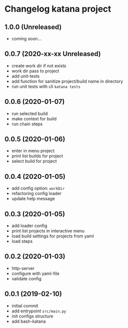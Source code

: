 # Changelog katana project

## 1.0.0 (Unreleased)

- coming soon...

## 0.0.7 (2020-xx-xx Unreleased)

- create work dir if not exists
- work dir pass to project
- add unit-tests
- add function for sanitize project/build name in directory
- run unit tests with cli `katana tests`

## 0.0.6 (2020-01-07)

- run selected build
- make context for build
- run chain steps

## 0.0.5 (2020-01-06)

- enter in menu project
- print list builds for project
- select build for project

## 0.0.4 (2020-01-05)

- add config option: `workDir`
- refactoring config loader
- update help message

## 0.0.3 (2020-01-05)

- add loader config
- print list projects in interactive menu
- load build settings for projects from yaml
- load steps

## 0.0.2 (2020-01-03)

- http-server
- configure with yaml-file
- validate config

## 0.0.1 (2019-02-10)

- initial commit
- add entrypoint `src/main.py`
- init configs structure
- add bash-katana
